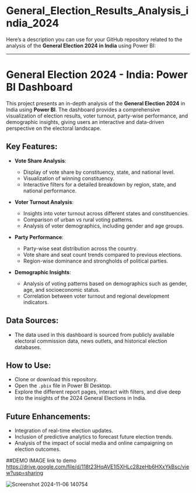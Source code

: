 # General_Election_Results_Analysis_india_2024
Here’s a description you can use for your GitHub repository related to the analysis of the **General Election 2024 in India** using Power BI:

---

# General Election 2024 - India: Power BI Dashboard

This project presents an in-depth analysis of the **General Election 2024** in India using **Power BI**. The dashboard provides a comprehensive visualization of election results, voter turnout, party-wise performance, and demographic insights, giving users an interactive and data-driven perspective on the electoral landscape.

## Key Features:

- **Vote Share Analysis**: 
  - Display of vote share by constituency, state, and national level.
  - Visualization of winning constituency.
  - Interactive filters for a detailed breakdown by region, state, and national performance.

- **Voter Turnout Analysis**:
  - Insights into voter turnout across different states and constituencies.
  - Comparison of urban vs rural voting patterns.
  - Analysis of voter demographics, including gender and age groups.

- **Party Performance**:
  - Party-wise seat distribution across the country.
  - Vote share and seat count trends compared to previous elections.
  - Region-wise dominance and strongholds of political parties.

- **Demographic Insights**:
  - Analysis of voting patterns based on demographics such as gender, age, and socioeconomic status.
  - Correlation between voter turnout and regional development indicators.

## Data Sources:
- The data used in this dashboard is sourced from publicly available electoral commission data, news outlets, and historical election databases.

## How to Use:
- Clone or download this repository.
- Open the `.pbix` file in Power BI Desktop.
- Explore the different report pages, interact with filters, and dive deep into the insights of the 2024 General Elections in India.

## Future Enhancements:
- Integration of real-time election updates.
- Inclusion of predictive analytics to forecast future election trends.
- Analysis of the impact of social media and online campaigning on election outcomes.

##DEMO IMAGE
link to demo
https://drive.google.com/file/d/118t23HqAVE1l5XHLc28zeHb6HXxYkBsc/view?usp=sharing

![Screenshot 2024-11-06 140754](https://github.com/user-attachments/assets/22a04fbc-5785-45a1-8e65-4de2c7709bf0)
